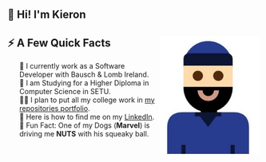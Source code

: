 ## 👋 Hi! I'm Kieron 
<div>  
  <img width="200px" align="right" src="https://github.com/ki321g/ki321g/blob/main/imgs/me.jpg"/>
  <h2>⚡️ A Few Quick Facts</h2>
  <ul style="list-style: none;">
    <li>💼 I currently work as a Software Developer with Bausch & Lomb Ireland.</li>
    <li>🧐 I am Studying for a Higher Diploma in Computer Science in SETU.</li>
    <li>👨‍💻 I plan to put all my college work in <a href="https://github.com/ki321g?tab=repositories">my repositories portfolio</a>.</li>
    <li>📝 Here is how to find me on my <a href="https://www.linkedin.com/in/kierongarvey/">LinkedIn</a>.</li>
    <li>🎉 Fun Fact: One of my Dogs (<B>Marvel</B>) is driving me <B>NUTS</B> with his squeaky ball.</li>
  </ul>
</div>

 
